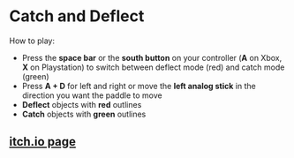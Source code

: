 # Catch and Deflect

How to play:

- Press the **space bar** or the **south button** on your controller (**A** on Xbox, **X** on Playstation) to switch between deflect mode (red) and catch mode (green)
- Press **A + D** for left and right or move the **left analog stick** in the direction you want the paddle to move
- **Deflect** objects with **red** outlines
- **Catch** objects with **green** outlines

## [itch.io page](https://hexyuu.itch.io/catch-and-deflect)
